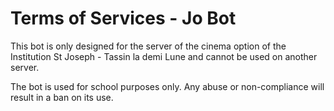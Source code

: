 # Terms of Services - Jo Bot
This bot is only designed for the server of the cinema option of the Institution St Joseph - Tassin la demi Lune and cannot be used on another server.


The bot is used for school purposes only. Any abuse or non-compliance will result in a ban on its use.
